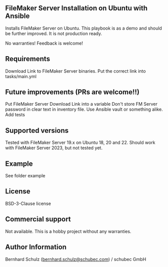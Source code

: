 ## FileMaker Server Installation on Ubuntu with Ansible

Installs FileMaker Server on Ubuntu.
This playbook is as a demo and should be further improved. It is not production ready.

No warranties!
Feedback is welcome!


## Requirements

Download Link to FileMaker Server binaries. Put the correct link into tasks/main.yml


## Future improvements (PRs are welcome!!)

Put FileMaker Server Download Link into a variable
Don't store FM Server password in clear text in inventory file. Use Ansible vault or something alike.
Add tests

## Supported versions

Tested with FileMaker Server 19.x on Ubuntu 18, 20 and 22.
Should work with FileMaker Server 2023, but not tested yet.


## Example

See folder example

## License

BSD-3-Clause license

## Commercial support

Not available. This is a hobby project without any warranties.

## Author Information

Bernhard Schulz (bernhard.schulz@schubec.com) / schubec GmbH
